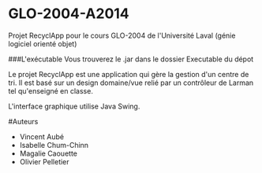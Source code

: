 GLO-2004-A2014
==============

Projet RecyclApp pour le cours GLO-2004 de l'Université Laval (génie logiciel orienté objet)

###L'exécutable
Vous trouverez le .jar dans le dossier Executable du dépot

Le projet RecyclApp est une application qui gère la gestion d'un centre de tri.
Il est basé sur un design domaine/vue relié par un contrôleur de Larman tel qu'enseigné en classe.

L'interface graphique utilise Java Swing.

#Auteurs
* Vincent Aubé
* Isabelle Chum-Chinn
* Magalie Caouette
* Olivier Pelletier
